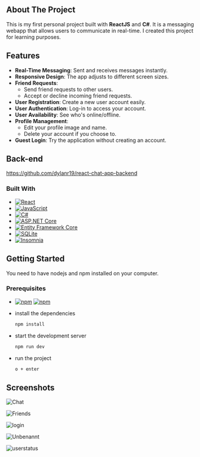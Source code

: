 ## About The Project

This is my first personal project built with **ReactJS** and **C#**. It is a messaging webapp that allows users to communicate in real-time.
I created this project for learning purposes.

## Features

- **Real-Time Messaging**: Sent and receives messages instantly.
- **Responsive Design**: The app adjusts to different screen sizes.
- **Friend Requests**: 
  - Send friend requests to other users.
  - Accept or decline incoming friend requests.
- **User Registration**: Create a new user account easily.
- **User Authentication**: Log-in to access your account.
- **User Availability**: See who's online/offline.
- **Profile Management**: 
  - Edit your profile image and name.
  - Delete your account if you choose to.
- **Guest Login**: Try the application without creating an account.

## Back-end

https://github.com/dylanr19/react-chat-app-backend


### Built With

* [![React](https://img.shields.io/badge/React-20232A?style=for-the-badge&logo=react&logoColor=61DAFB)](https://reactjs.org/)
* [![JavaScript](https://img.shields.io/badge/JavaScript-FFEA00?style=for-the-badge&logo=javascript&logoColor=yellow&color=white)](https://www.javascript.com/)
* [![C#](https://img.shields.io/badge/C%23-239120?style=for-the-badge&logo=.NET&color=purple)](https://docs.microsoft.com/en-us/dotnet/csharp/)
* [![ASP.NET Core](https://img.shields.io/badge/ASP.NET%20Core-512BD4?style=for-the-badge&logo=.NET&logoColor=white)](https://dotnet.microsoft.com/apps/aspnet)
* [![Entity Framework Core](https://img.shields.io/badge/Entity%20Framework%20Core-7A3F5C?style=for-the-badge&logo=.NET&logoColor=white)](https://docs.microsoft.com/en-us/ef/core/)
* [![SQLite](https://img.shields.io/badge/SQLite-003B57?style=for-the-badge&logo=sqlite&logoColor=white)](https://www.sqlite.org/index.html)
* [![Insomnia](https://img.shields.io/badge/Insomnia-5849BE?style=for-the-badge&logo=insomnia&logoColor=white)](https://insomnia.rest/)





<!-- GETTING STARTED -->
## Getting Started

You need to have nodejs and npm installed on your computer.

### Prerequisites

* [![npm](https://img.shields.io/badge/npm-red?logo=npm&logoColor=white)](https://www.npmjs.com/) [![npm](https://img.shields.io/badge/nodeJS-gray?logo=node.js&logoColor=green)](https://nodejs.org/en)

* install the dependencies
  ```sh
  npm install
  ```
* start the development server
  ```sh
  npm run dev
  ```
* run the project
  ```sh
  o + enter
  ```

<!-- USAGE EXAMPLES -->
## Screenshots

![Chat](https://github.com/user-attachments/assets/97c325c4-68be-40bd-a199-edffb17ff95d)

![Friends](https://github.com/user-attachments/assets/2a8d67b7-89c0-4f8f-ac5d-8ff8284047f0)

![login](https://github.com/user-attachments/assets/cf6b35bf-e766-4a64-aa51-f3c313fed68a)

![Unbenannt](https://github.com/user-attachments/assets/1be929dd-b65e-48fa-860a-090073efa433)

![userstatus](https://github.com/user-attachments/assets/792ed9e1-e98c-4590-8c24-371afd4449bf)

<!-- MARKDOWN LINKS & IMAGES -->
<!-- https://www.markdownguide.org/basic-syntax/#reference-style-links -->
[contributors-shield]: https://img.shields.io/github/contributors/othneildrew/Best-README-Template.svg?style=for-the-badge
[contributors-url]: https://github.com/othneildrew/Best-README-Template/graphs/contributors
[forks-shield]: https://img.shields.io/github/forks/othneildrew/Best-README-Template.svg?style=for-the-badge
[forks-url]: https://github.com/othneildrew/Best-README-Template/network/members
[stars-shield]: https://img.shields.io/github/stars/othneildrew/Best-README-Template.svg?style=for-the-badge
[stars-url]: https://github.com/othneildrew/Best-README-Template/stargazers
[issues-shield]: https://img.shields.io/github/issues/othneildrew/Best-README-Template.svg?style=for-the-badge
[issues-url]: https://github.com/othneildrew/Best-README-Template/issues
[license-shield]: https://img.shields.io/github/license/othneildrew/Best-README-Template.svg?style=for-the-badge
[license-url]: https://github.com/othneildrew/Best-README-Template/blob/master/LICENSE.txt
[linkedin-shield]: https://img.shields.io/badge/-LinkedIn-black.svg?style=for-the-badge&logo=linkedin&colorB=555
[linkedin-url]: https://linkedin.com/in/othneildrew
[product-screenshot]: images/screenshot.png
[Next.js]: https://img.shields.io/badge/next.js-000000?style=for-the-badge&logo=nextdotjs&logoColor=white
[Next-url]: https://nextjs.org/
[React.js]: https://img.shields.io/badge/React-20232A?style=for-the-badge&logo=react&logoColor=61DAFB
[React-url]: https://reactjs.org/
[Vue.js]: https://img.shields.io/badge/Vue.js-35495E?style=for-the-badge&logo=vuedotjs&logoColor=4FC08D
[Vue-url]: https://vuejs.org/
[Angular.io]: https://img.shields.io/badge/Angular-DD0031?style=for-the-badge&logo=angular&logoColor=white
[Angular-url]: https://angular.io/
[Svelte.dev]: https://img.shields.io/badge/Svelte-4A4A55?style=for-the-badge&logo=svelte&logoColor=FF3E00
[Svelte-url]: https://svelte.dev/
[Laravel.com]: https://img.shields.io/badge/Laravel-FF2D20?style=for-the-badge&logo=laravel&logoColor=white
[Laravel-url]: https://laravel.com
[Bootstrap.com]: https://img.shields.io/badge/Bootstrap-563D7C?style=for-the-badge&logo=bootstrap&logoColor=white
[Bootstrap-url]: https://getbootstrap.com
[JQuery.com]: https://img.shields.io/badge/jQuery-0769AD?style=for-the-badge&logo=jquery&logoColor=white
[JQuery-url]: https://jquery.com 
